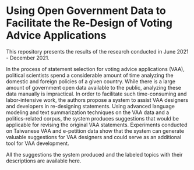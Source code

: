 # Using Open Government Data to Facilitate the Re-Design of Voting Advice Applications
This repository presents the results of the research conducted in June 2021 - December 2021.

In the process of statement selection for voting advice applications (VAA), political scientists spend a considerable amount of time analyzing the domestic and foreign policies of a given country. While there is a large amount of government open data available to the public, analyzing these data manually is impractical. In order to facilitate such time-consuming and labor-intensive work, the authors propose a system to assist VAA designers and developers in re-designing statements. Using advanced language modeling and text summarization techniques on the VAA data and a politics-related corpus, the system produces suggestions that would be applicable for revising the original VAA statements. Experiments conducted on Taiwanese VAA and e-petition data show that the system can generate valuable suggestions for VAA designers and could serve as an additional tool for VAA development.

All the suggestions the system produced and the labeled topics with their descriptions are available here.
